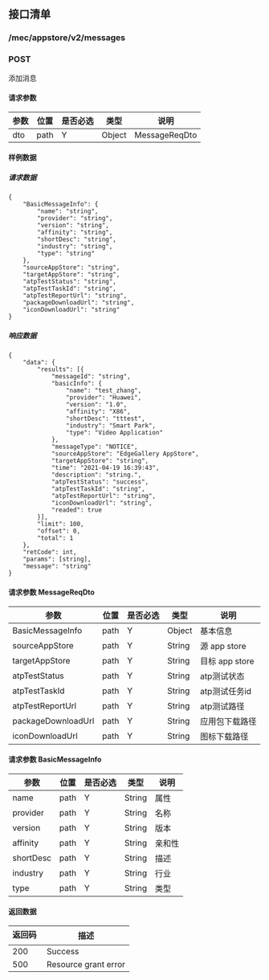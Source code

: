 ## 接口清单

### /mec/appstore/v2/messages
###  POST
添加消息
#### 请求参数
|参数 |位置 | 是否必选 | 类型 |说明|
|-----|-----|----|------|-----|
|dto | path |Y| Object | MessageReqDto |

#### 样例数据
##### 请求数据
    {
    	"BasicMessageInfo": {
    		"name": "string",
    		"provider": "string",
    		"version": "string",
    		"affinity": "string",
    		"shortDesc": "string",
    		"industry": "string",
    		"type": "string"
    	},
    	"sourceAppStore": "string",
    	"targetAppStore": "string",
    	"atpTestStatus": "string",
    	"atpTestTaskId": "string",
    	"atpTestReportUrl": "string",
    	"packageDownloadUrl": "string",
    	"iconDownloadUrl": "string"
    }
##### 响应数据
    {
    	"data": {
    		"results": [{
    			"messageId": "string",
    			"basicInfo": {
    				"name": "test_zhang",
    				"provider": "Huawei",
    				"version": "1.0",
    				"affinity": "X86",
    				"shortDesc": "tttest",
    				"industry": "Smart Park",
    				"type": "Video Application"
    			},
    			"messageType": "NOTICE",
    			"sourceAppStore": "EdgeGallery AppStore",
    			"targetAppStore": "string",
    			"time": "2021-04-19 16:39:43",
    			"description": "string.",
    			"atpTestStatus": "success",
    			"atpTestTaskId": "string",
    			"atpTestReportUrl": "string",
    			"iconDownloadUrl": "string",
    			"readed": true
    		}],
    		"limit": 100,
    		"offset": 0,
    		"total": 1
    	},
    	"retCode": int,
    	"params": [string],
    	"message": "string"
    }


#### 请求参数 MessageReqDto
|参数 |位置 | 是否必选 | 类型 |说明|
|-----|-----|----|------|-----|
|BasicMessageInfo | path |Y| Object | 基本信息 |
|sourceAppStore | path |Y| String | 源 app store |
|targetAppStore | path |Y| String | 目标 app store |
|atpTestStatus | path |Y| String | atp测试状态 |
|atpTestTaskId | path |Y| String | atp测试任务id |
|atpTestReportUrl | path |Y| String | atp测试路径 |
|packageDownloadUrl | path |Y| String | 应用包下载路径 |
|iconDownloadUrl | path |Y| String | 图标下载路径 |

#### 请求参数 BasicMessageInfo
|参数 |位置 | 是否必选 | 类型 |说明|
|-----|-----|----|------|-----|
|name | path |Y| String | 属性 |
|provider | path |Y| String | 名称 |
|version | path |Y| String | 版本 |
|affinity | path |Y| String | 亲和性 |
|shortDesc | path |Y| String | 描述 |
|industry | path |Y| String | 行业 |
|type | path |Y| String | 类型 |


#### 返回数据
|返回码  |描述|
|-----|-----|
|200 | Success |
|500 | Resource grant error |